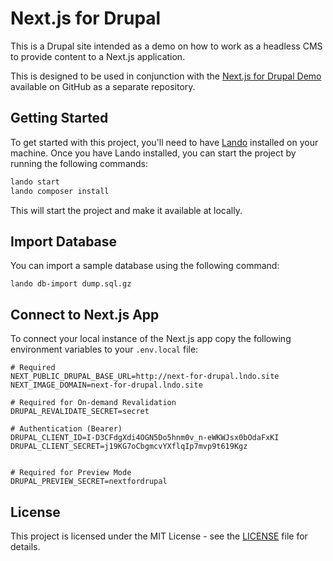 # Next.js for Drupal

This is a Drupal site intended as a demo on how to work as a headless CMS to provide content to a Next.js application.

This is designed to be used in conjunction with the [Next.js for Drupal Demo](https://github.com/mvessuri/next-for-drupal) available on GitHub as a separate repository.

## Getting Started

To get started with this project, you'll need to have [Lando](https://lando.dev/) installed on your machine. Once you have Lando installed, you can start the project by running the following commands:

```bash
lando start
lando composer install
```

This will start the project and make it available at locally.

## Import Database

You can import a sample database using the following command:

`lando db-import dump.sql.gz`

## Connect to Next.js App

To connect your local instance of the Next.js app copy the following environment variables to your `.env.local` file:

```dotenv
# Required
NEXT_PUBLIC_DRUPAL_BASE_URL=http://next-for-drupal.lndo.site
NEXT_IMAGE_DOMAIN=next-for-drupal.lndo.site

# Required for On-demand Revalidation
DRUPAL_REVALIDATE_SECRET=secret

# Authentication (Bearer)
DRUPAL_CLIENT_ID=I-D3CFdgXdi4OGN5Do5hnm0v_n-eWKWJsx0bOdaFxKI
DRUPAL_CLIENT_SECRET=j19KG7oCbgmcvYXflqIp7mvp9t619Kgz


# Required for Preview Mode
DRUPAL_PREVIEW_SECRET=nextfordrupal
```


## License

This project is licensed under the MIT License - see the [LICENSE](LICENSE.txt) file for details.
